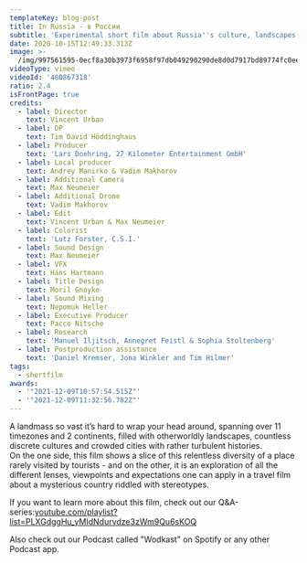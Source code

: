 ```yaml
---
templateKey: blog-post
title: In Russia - в России
subtitle: 'Experimental short film about Russia''s culture, landscapes and history'
date: 2020-10-15T12:49:33.313Z
image: >-
  /img/997561595-0ecf8a30b3973f6958f97db049290290de8d0d7917bd89774fc0eee0b1701c76-d_1920x1080.jpg
videoType: vimeo
videoId: '480867318'
ratio: 2.4
isFrontPage: true
credits:
  - label: Director
    text: Vincent Urban
  - label: DP
    text: Tim David Höddinghaus
  - label: Producer
    text: 'Lars Doehring, 27 Kilometer Entertainment GmbH'
  - label: Local producer
    text: Andrey Manirko & Vadim Makhorov
  - label: Additional Camera
    text: Max Neumeier
  - label: Additional Drone
    text: Vadim Makhorov
  - label: Edit
    text: Vincent Urban & Max Neumeier
  - label: Colorist
    text: 'Lutz Forster, C.S.I.'
  - label: Sound Design
    text: Max Neumeier
  - label: VFX
    text: Hans Hartmann
  - label: Title Design
    text: Moril Gnoyke
  - label: Sound Mixing
    text: Nepomuk Heller
  - label: Executive Producer
    text: Pacco Nitsche
  - label: Research
    text: 'Manuel Iljitsch, Annegret Feistl & Sophia Stoltenberg'
  - label: Postproduction assistance
    text: 'Daniel Kremser, Jona Winkler and Tim Hilmer'
tags:
  - shortfilm
awards:
  - '"2021-12-09T10:57:54.515Z"'
  - '"2021-12-09T11:32:56.782Z"'
---
```

A landmass so vast it’s hard to wrap your head around, spanning over 11 timezones and 2 continents, filled with otherworldly landscapes, countless discrete cultures and crowded cities with rather turbulent histories.\
On the one side, this film shows a slice of this relentless diversity of a place rarely visited by tourists - and on the other, it is an exploration of all the different lenses, viewpoints and expectations one can apply in a travel film about a mysterious country riddled with stereotypes.

If you want to learn more about this film, check out our Q&A-series:[youtube.com/playlist?list=PLXGdggHu_yMIdNdurvdze3zWm9Qu6sKOQ](https://www.youtube.com/playlist?list=PLXGdggHu_yMIdNdurvdze3zWm9Qu6sKOQ)

Also check out our Podcast called "Wodkast" on Spotify or any other Podcast app.
